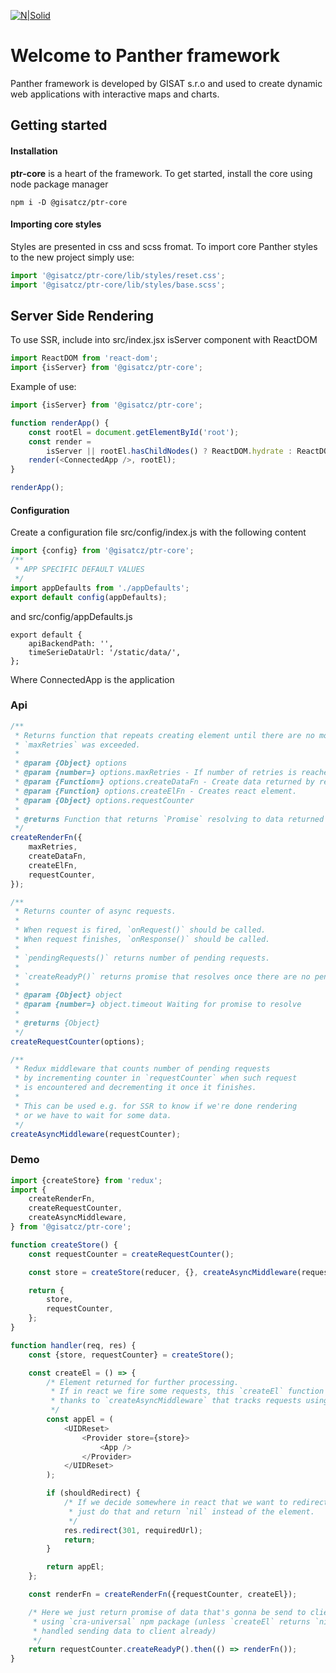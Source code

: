 [![N|Solid](https://img.shields.io/badge/created%20by-GISAT-green)](https://gisat.cz/)
# **Welcome to Panther framework**
Panther framework is developed by GISAT s.r.o and used to create dynamic web applications with interactive maps and charts.

## Getting started

#### Installation
**ptr-core** is a heart of the framework. To get started, install the core using node package manager
```
npm i -D @gisatcz/ptr-core
```

#### Importing core styles
Styles are presented in css and scss fromat. To import core Panther styles to the new project simply use:

```js
import '@gisatcz/ptr-core/lib/styles/reset.css';
import '@gisatcz/ptr-core/lib/styles/base.scss';
```


## Server Side Rendering

To use SSR, include into src/index.jsx isServer component with ReactDOM

```js
import ReactDOM from 'react-dom';
import {isServer} from '@gisatcz/ptr-core';
```

Example of use:

```js
import {isServer} from '@gisatcz/ptr-core';

function renderApp() {
	const rootEl = document.getElementById('root');
	const render =
		isServer || rootEl.hasChildNodes() ? ReactDOM.hydrate : ReactDOM.render;
	render(<ConnectedApp />, rootEl);
}

renderApp();
```

#### Configuration
Create a configuration file src/config/index.js with the following content

```js
import {config} from '@gisatcz/ptr-core';
/**
 * APP SPECIFIC DEFAULT VALUES
 */
import appDefaults from './appDefaults';
export default config(appDefaults);
```
and src/config/appDefaults.js
```
export default {
	apiBackendPath: '',
	timeSerieDataUrl: '/static/data/',
};
```
Where ConnectedApp is the application


### Api

```js
/**
 * Returns function that repeats creating element until there are no more requests pending or if
 * `maxRetries` was exceeded.
 *
 * @param {Object} options
 * @param {number=} options.maxRetries - If number of retries is reached, current element is retrieved even if there are requests pending.
 * @param {Function=} options.createDataFn - Create data returned by render fn using react element returned by `createElFn`.
 * @param {Function} options.createElFn - Creates react element.
 * @param {Object} options.requestCounter
 *
 * @returns Function that returns `Promise` resolving to data returned by `createDataFn`.
 */
createRenderFn({
	maxRetries,
	createDataFn,
	createElFn,
	requestCounter,
});

/**
 * Returns counter of async requests.
 *
 * When request is fired, `onRequest()` should be called.
 * When request finishes, `onResponse()` should be called.
 *
 * `pendingRequests()` returns number of pending requests.
 *
 * `createReadyP()` returns promise that resolves once there are no pending requests or rejects on timeout.
 *
 * @param {Object} object
 * @param {number=} object.timeout Waiting for promise to resolve
 *
 * @returns {Object}
 */
createRequestCounter(options);

/**
 * Redux middleware that counts number of pending requests
 * by incrementing counter in `requestCounter` when such request
 * is encountered and decrementing it once it finishes.
 *
 * This can be used e.g. for SSR to know if we're done rendering
 * or we have to wait for some data.
 */
createAsyncMiddleware(requestCounter);
```

### Demo

```js
import {createStore} from 'redux';
import {
	createRenderFn,
	createRequestCounter,
	createAsyncMiddleware,
} from '@gisatcz/ptr-core';

function createStore() {
	const requestCounter = createRequestCounter();

	const store = createStore(reducer, {}, createAsyncMiddleware(requestCounter));

	return {
		store,
		requestCounter,
	};
}

function handler(req, res) {
	const {store, requestCounter} = createStore();

	const createEl = () => {
		/* Element returned for further processing.
		 * If in react we fire some requests, this `createEl` function will be called again
		 * thanks to `createAsyncMiddleware` that tracks requests using `requestCounter`.
		 */
		const appEl = (
			<UIDReset>
				<Provider store={store}>
					<App />
				</Provider>
			</UIDReset>
		);

		if (shouldRedirect) {
			/* If we decide somewhere in react that we want to redirect user, we can
			 * just do that and return `nil` instead of the element.
			 */
			res.redirect(301, requiredUrl);
			return;
		}

		return appEl;
	};

	const renderFn = createRenderFn({requestCounter, createEl});

	/* Here we just return promise of data that's gonna be send to client
	 * using `cra-universal` npm package (unless `createEl` returns `nil` in which case we
	 * handled sending data to client already)
	 */
	return requestCounter.createReadyP().then(() => renderFn());
}
```

